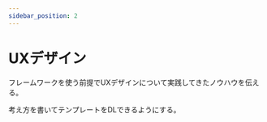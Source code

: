 ```yaml
---
sidebar_position: 2
---
```


# UXデザイン

フレームワークを使う前提でUXデザインについて実践してきたノウハウを伝える。

考え方を書いてテンプレートをDLできるようにする。
